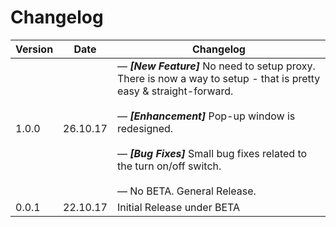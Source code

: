 # Changelog
| Version | Date | Changelog |
|---|---|---|
| 1.0.0 | 26.10.17 | &mdash; ***[New Feature]*** No need to setup proxy. There is now a way to setup - that is pretty easy & straight-forward. <br><br>&mdash; ***[Enhancement]*** Pop-up window is redesigned. <br><br>&mdash; ***[Bug Fixes]*** Small bug fixes related to the turn on/off switch. <br><br>&mdash; No BETA. General Release. |
0.0.1 | 22.10.17  | Initial Release under BETA |
